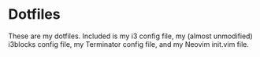 # Dotfiles
These are my dotfiles. Included is my i3 config file, my (almost unmodified) i3blocks config file, my Terminator config file, and my Neovim init.vim file.
